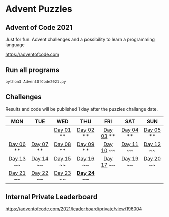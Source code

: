 # Advent Puzzles

## Advent of Code 2021

Just for fun: Advent challenges and a possibility to learn a programming language

https://adventofcode.com

## Run all programs

    python3 AdventOfCode2021.py

## Challenges

Results and code will be published 1 day after the puzzles challange date.

MON | TUE | WED | THU | FRI | SAT | SUN
:---: | :---: | :---: | :---: | :---: | :---: | :---:
||| [Day 01](./day_01/Readme.md) ** | [Day 02](./day_02/Readme.md) ** | [Day 03](./day_03/Readme.md) ** | [Day 04](./day_04/Readme.md) ** | [Day 05](./day_05/Readme.md) **
[Day 06](./day_06/Readme.md) **| [Day 07](./day_07/Readme.md) ** | [Day 08](./day_08/Readme.md) ** | [Day 09](./day_09/Readme.md) ** | [Day 10](./day_10/Readme.md) ~~ | [Day 11](./day_11/Readme.md) ~~ | [Day 12](./day_12/Readme.md) ~~ 
[Day 13](./day_13/Readme.md) ~~ | [Day 14](./day_14/Readme.md) ~~ | [Day 15](./day_15/Readme.md) ~~ | [Day 16](./day_16/Readme.md) ~~ | [Day 17](./day_17/Readme.md) ~~ | [Day 19](./day_19/Readme.md) ~~ | [Day 20](./day_20/Readme.md) ~~ 
[Day 21](./day_21/Readme.md) ~~ | [Day 22](./day_22/Readme.md) ~~ | [Day 23](./day_23/Readme.md) ~~ | **[Day 24](./day_24/Readme.md)** ~~


## Internal Private Leaderboard

https://adventofcode.com/2021/leaderboard/private/view/196004
